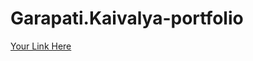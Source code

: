 # Garapati.Kaivalya-portfolio
[Your Link Here](file:///C:/Users/saika/Downloads/portfolio-main%20(2)/portfolio-main/index.html)
